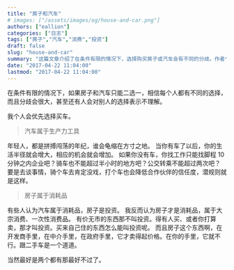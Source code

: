 ```yaml
---
title: "房子和汽车"
# images: ["/assets/images/og/house-and-car.png"]
authors: ["eallion"]
categories: ["日志"]
tags: ["房子","汽车","消费","投资"]
draft: false
slug: "house-and-car"
summary: "这篇文章介绍了在条件有限的情况下，选择购买房子或汽车会有不同的分歧。作者个人会优先选择买车，因为汽车是生产力工具，能够扩大生活半径和增加机会。没有车的话，找工作、谈事情等都会受到限制。作者认为房子是消耗品，而不是投资，因为它需要有人买或者打算卖才能算作投资。房子在开发商、中介和政府手里能够卖得起价格，但在个人手里就不行了。当然最好是房子和汽车两者都有。"
date: "2017-04-22 11:04:00"
lastmod: "2017-04-22 11:04:00"
---
```


在条件有限的情况下，如果房子和汽车只能二选一，相信每个人都有不同的选择，而且分歧会很大，甚至还有人会对别人的选择表示不理解。

我个人会优先选择买车。

> 汽车属于生产力工具

年轻人，都是拼搏闯荡的年纪，谁会龟缩在方寸之地。
当你有车了以后，你的生活半径就会增大，相应的机会就会增加。
如果你没有车，你找工作只能找脚程 10 分钟之内企业吧？骑车也不能超过半小时的地方吧？公交转乘不能超过两次吧？
要是去谈事情，骑个车去肯定没戏，打个车也会降低合作伙伴的信任度，潜规则就是这样。

> 房子属于消耗品

有些人认为汽车属于消耗品，房子是投资。
我反而认为房子才是消耗品，属于大宗消费、一次性消费品。
有价无市的东西那不叫投资。得有人买、或者你打算卖，那才叫投资。买来自己住的东西怎么能叫投资呢。
而且房子这个东西啊，在开发商手里，在中介手里，在政府手里，它才卖得起价格。在你的手里，它就不行。跟二手车是一个道道。

当然最好是两个都有那最好不过了。
